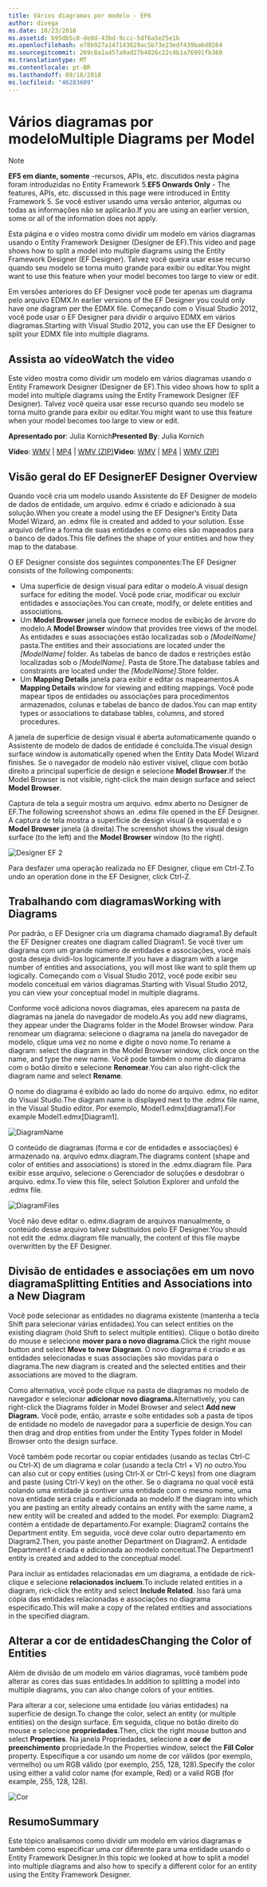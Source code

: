 ```yaml
---
title: Vários diagramas por modelo - EF6
author: divega
ms.date: 10/23/2016
ms.assetid: b95db5c8-de8d-43bd-9ccc-5df6a5e25e1b
ms.openlocfilehash: e78b927a147143629ac5b73e23edf439ba6d0264
ms.sourcegitcommit: 269c8a1a457a9ad27b4026c22c4b1a76991fb360
ms.translationtype: MT
ms.contentlocale: pt-BR
ms.lasthandoff: 09/18/2018
ms.locfileid: "46283609"
---
```

# <a name="multiple-diagrams-per-model"></a><span data-ttu-id="c11ff-102">Vários diagramas por modelo</span><span class="sxs-lookup"><span data-stu-id="c11ff-102">Multiple Diagrams per Model</span></span>
> [!NOTE]
> <span data-ttu-id="c11ff-103">**EF5 em diante, somente** -recursos, APIs, etc. discutidos nesta página foram introduzidas no Entity Framework 5.</span><span class="sxs-lookup"><span data-stu-id="c11ff-103">**EF5 Onwards Only** - The features, APIs, etc. discussed in this page were introduced in Entity Framework 5.</span></span> <span data-ttu-id="c11ff-104">Se você estiver usando uma versão anterior, algumas ou todas as informações não se aplicarão.</span><span class="sxs-lookup"><span data-stu-id="c11ff-104">If you are using an earlier version, some or all of the information does not apply.</span></span>

<span data-ttu-id="c11ff-105">Esta página e o vídeo mostra como dividir um modelo em vários diagramas usando o Entity Framework Designer (Designer de EF).</span><span class="sxs-lookup"><span data-stu-id="c11ff-105">This video and page shows how to split a model into multiple diagrams using the Entity Framework Designer (EF Designer).</span></span> <span data-ttu-id="c11ff-106">Talvez você queira usar esse recurso quando seu modelo se torna muito grande para exibir ou editar.</span><span class="sxs-lookup"><span data-stu-id="c11ff-106">You might want to use this feature when your model becomes too large to view or edit.</span></span>

<span data-ttu-id="c11ff-107">Em versões anteriores do EF Designer você pode ter apenas um diagrama pelo arquivo EDMX.</span><span class="sxs-lookup"><span data-stu-id="c11ff-107">In earlier versions of the EF Designer you could only have one diagram per the EDMX file.</span></span> <span data-ttu-id="c11ff-108">Começando com o Visual Studio 2012, você pode usar o EF Designer para dividir o arquivo EDMX em vários diagramas.</span><span class="sxs-lookup"><span data-stu-id="c11ff-108">Starting with Visual Studio 2012, you can use the EF Designer to split your EDMX file into multiple diagrams.</span></span>

## <a name="watch-the-video"></a><span data-ttu-id="c11ff-109">Assista ao vídeo</span><span class="sxs-lookup"><span data-stu-id="c11ff-109">Watch the video</span></span>
<span data-ttu-id="c11ff-110">Este vídeo mostra como dividir um modelo em vários diagramas usando o Entity Framework Designer (Designer de EF).</span><span class="sxs-lookup"><span data-stu-id="c11ff-110">This video shows how to split a model into multiple diagrams using the Entity Framework Designer (EF Designer).</span></span> <span data-ttu-id="c11ff-111">Talvez você queira usar esse recurso quando seu modelo se torna muito grande para exibir ou editar.</span><span class="sxs-lookup"><span data-stu-id="c11ff-111">You might want to use this feature when your model becomes too large to view or edit.</span></span>

<span data-ttu-id="c11ff-112">**Apresentado por**: Julia Kornich</span><span class="sxs-lookup"><span data-stu-id="c11ff-112">**Presented By**: Julia Kornich</span></span>

<span data-ttu-id="c11ff-113">**Vídeo**: [WMV](https://download.microsoft.com/download/5/C/2/5C2B52AB-5532-426F-B078-1E253341B5FA/HDI-ITPro-MSDN-winvideo-multiplediagrams.wmv) | [MP4](https://download.microsoft.com/download/5/C/2/5C2B52AB-5532-426F-B078-1E253341B5FA/HDI-ITPro-MSDN-mp4video-multiplediagrams.m4v) | [WMV (ZIP)](https://download.microsoft.com/download/5/C/2/5C2B52AB-5532-426F-B078-1E253341B5FA/HDI-ITPro-MSDN-winvideo-multiplediagrams.zip)</span><span class="sxs-lookup"><span data-stu-id="c11ff-113">**Video**: [WMV](https://download.microsoft.com/download/5/C/2/5C2B52AB-5532-426F-B078-1E253341B5FA/HDI-ITPro-MSDN-winvideo-multiplediagrams.wmv) | [MP4](https://download.microsoft.com/download/5/C/2/5C2B52AB-5532-426F-B078-1E253341B5FA/HDI-ITPro-MSDN-mp4video-multiplediagrams.m4v) | [WMV (ZIP)](https://download.microsoft.com/download/5/C/2/5C2B52AB-5532-426F-B078-1E253341B5FA/HDI-ITPro-MSDN-winvideo-multiplediagrams.zip)</span></span>

## <a name="ef-designer-overview"></a><span data-ttu-id="c11ff-114">Visão geral do EF Designer</span><span class="sxs-lookup"><span data-stu-id="c11ff-114">EF Designer Overview</span></span>

<span data-ttu-id="c11ff-115">Quando você cria um modelo usando Assistente do EF Designer de modelo de dados de entidade, um arquivo. edmx é criado e adicionado à sua solução.</span><span class="sxs-lookup"><span data-stu-id="c11ff-115">When you create a model using the EF Designer’s Entity Data Model Wizard, an .edmx file is created and added to your solution.</span></span> <span data-ttu-id="c11ff-116">Esse arquivo define a forma de suas entidades e como eles são mapeados para o banco de dados.</span><span class="sxs-lookup"><span data-stu-id="c11ff-116">This file defines the shape of your entities and how they map to the database.</span></span>

<span data-ttu-id="c11ff-117">O EF Designer consiste dos seguintes componentes:</span><span class="sxs-lookup"><span data-stu-id="c11ff-117">The EF Designer consists of the following components:</span></span>

-   <span data-ttu-id="c11ff-118">Uma superfície de design visual para editar o modelo.</span><span class="sxs-lookup"><span data-stu-id="c11ff-118">A visual design surface for editing the model.</span></span> <span data-ttu-id="c11ff-119">Você pode criar, modificar ou excluir entidades e associações.</span><span class="sxs-lookup"><span data-stu-id="c11ff-119">You can create, modify, or delete entities and associations.</span></span>
-   <span data-ttu-id="c11ff-120">Um **Model Browser** janela que fornece modos de exibição de árvore do modelo.</span><span class="sxs-lookup"><span data-stu-id="c11ff-120">A **Model Browser** window that provides tree views of the model.</span></span>  <span data-ttu-id="c11ff-121">As entidades e suas associações estão localizadas sob o *\[ModelName\]* pasta.</span><span class="sxs-lookup"><span data-stu-id="c11ff-121">The entities and their associations are located under the *\[ModelName\]* folder.</span></span> <span data-ttu-id="c11ff-122">As tabelas de banco de dados e restrições estão localizadas sob o  *\[ModelName\]*. Pasta de Store.</span><span class="sxs-lookup"><span data-stu-id="c11ff-122">The database tables and constraints are located under the *\[ModelName\]*.Store folder.</span></span>
-   <span data-ttu-id="c11ff-123">Um **Mapping Details** janela para exibir e editar os mapeamentos.</span><span class="sxs-lookup"><span data-stu-id="c11ff-123">A **Mapping Details** window for viewing and editing mappings.</span></span> <span data-ttu-id="c11ff-124">Você pode mapear tipos de entidades ou associações para procedimentos armazenados, colunas e tabelas de banco de dados.</span><span class="sxs-lookup"><span data-stu-id="c11ff-124">You can map entity types or associations to database tables, columns, and stored procedures.</span></span> 

<span data-ttu-id="c11ff-125">A janela de superfície de design visual é aberta automaticamente quando o Assistente de modelo de dados de entidade é concluída.</span><span class="sxs-lookup"><span data-stu-id="c11ff-125">The visual design surface window is automatically opened when the Entity Data Model Wizard finishes.</span></span> <span data-ttu-id="c11ff-126">Se o navegador de modelo não estiver visível, clique com botão direito a principal superfície de design e selecione **Model Browser**.</span><span class="sxs-lookup"><span data-stu-id="c11ff-126">If the Model Browser is not visible, right-click the main design surface and select **Model Browser**.</span></span>

<span data-ttu-id="c11ff-127">Captura de tela a seguir mostra um arquivo. edmx aberto no Designer de EF.</span><span class="sxs-lookup"><span data-stu-id="c11ff-127">The following screenshot shows an .edmx file opened in the EF Designer.</span></span> <span data-ttu-id="c11ff-128">A captura de tela mostra a superfície de design visual (à esquerda) e o **Model Browser** janela (à direita).</span><span class="sxs-lookup"><span data-stu-id="c11ff-128">The screenshot shows the visual design surface (to the left) and the **Model Browser** window (to the right).</span></span>

![Designer EF 2](~/ef6/media/efdesigner2.png)

<span data-ttu-id="c11ff-130">Para desfazer uma operação realizada no EF Designer, clique em Ctrl-Z.</span><span class="sxs-lookup"><span data-stu-id="c11ff-130">To undo an operation done in the EF Designer, click Ctrl-Z.</span></span>

## <a name="working-with-diagrams"></a><span data-ttu-id="c11ff-131">Trabalhando com diagramas</span><span class="sxs-lookup"><span data-stu-id="c11ff-131">Working with Diagrams</span></span>

<span data-ttu-id="c11ff-132">Por padrão, o EF Designer cria um diagrama chamado diagrama1.</span><span class="sxs-lookup"><span data-stu-id="c11ff-132">By default the EF Designer creates one diagram called Diagram1.</span></span> <span data-ttu-id="c11ff-133">Se você tiver um diagrama com um grande número de entidades e associações, você mais gosta deseja dividi-los logicamente.</span><span class="sxs-lookup"><span data-stu-id="c11ff-133">If you have a diagram with a large number of entities and associations, you will most like want to split them up logically.</span></span> <span data-ttu-id="c11ff-134">Começando com o Visual Studio 2012, você pode exibir seu modelo conceitual em vários diagramas.</span><span class="sxs-lookup"><span data-stu-id="c11ff-134">Starting with Visual Studio 2012, you can view your conceptual model in multiple diagrams.</span></span>   

<span data-ttu-id="c11ff-135">Conforme você adiciona novos diagramas, eles aparecem na pasta de diagramas na janela do navegador de modelo.</span><span class="sxs-lookup"><span data-stu-id="c11ff-135">As you add new diagrams, they appear under the Diagrams folder in the Model Browser window.</span></span> <span data-ttu-id="c11ff-136">Para renomear um diagrama: selecione o diagrama na janela do navegador de modelo, clique uma vez no nome e digite o novo nome.</span><span class="sxs-lookup"><span data-stu-id="c11ff-136">To rename a diagram: select the diagram in the Model Browser window, click once on the name, and type the new name.</span></span>  <span data-ttu-id="c11ff-137">Você pode também o nome do diagrama com o botão direito e selecione **Renomear**.</span><span class="sxs-lookup"><span data-stu-id="c11ff-137">You can also right-click the diagram name and select **Rename**.</span></span>

<span data-ttu-id="c11ff-138">O nome do diagrama é exibido ao lado do nome do arquivo. edmx, no editor do Visual Studio.</span><span class="sxs-lookup"><span data-stu-id="c11ff-138">The diagram name is displayed next to the .edmx file name, in the Visual Studio editor.</span></span> <span data-ttu-id="c11ff-139">Por exemplo, Model1.edmx\[diagrama1\].</span><span class="sxs-lookup"><span data-stu-id="c11ff-139">For example Model1.edmx\[Diagram1\].</span></span>

![DiagramName](~/ef6/media/diagramname.png)

<span data-ttu-id="c11ff-141">O conteúdo de diagramas (forma e cor de entidades e associações) é armazenado na. arquivo edmx.diagram.</span><span class="sxs-lookup"><span data-stu-id="c11ff-141">The diagrams content (shape and color of entities and associations) is stored in the .edmx.diagram file.</span></span> <span data-ttu-id="c11ff-142">Para exibir esse arquivo, selecione o Gerenciador de soluções e desdobrar o arquivo. edmx.</span><span class="sxs-lookup"><span data-stu-id="c11ff-142">To view this file, select Solution Explorer and unfold the .edmx file.</span></span> 

![DiagramFiles](~/ef6/media/diagramfiles.png)

<span data-ttu-id="c11ff-144">Você não deve editar o. edmx.diagram de arquivos manualmente, o conteúdo desse arquivo talvez substituídos pelo EF Designer.</span><span class="sxs-lookup"><span data-stu-id="c11ff-144">You should not edit the .edmx.diagram file manually, the content of this file maybe overwritten by the EF Designer.</span></span>
 
## <a name="splitting-entities-and-associations-into-a-new-diagram"></a><span data-ttu-id="c11ff-145">Divisão de entidades e associações em um novo diagrama</span><span class="sxs-lookup"><span data-stu-id="c11ff-145">Splitting Entities and Associations into a New Diagram</span></span>

<span data-ttu-id="c11ff-146">Você pode selecionar as entidades no diagrama existente (mantenha a tecla Shift para selecionar várias entidades).</span><span class="sxs-lookup"><span data-stu-id="c11ff-146">You can select entities on the existing diagram (hold Shift to select multiple entities).</span></span> <span data-ttu-id="c11ff-147">Clique o botão direito do mouse e selecione **mover para o novo diagrama**.</span><span class="sxs-lookup"><span data-stu-id="c11ff-147">Click the right mouse button and select **Move to new Diagram**.</span></span> <span data-ttu-id="c11ff-148">O novo diagrama é criado e as entidades selecionadas e suas associações são movidas para o diagrama.</span><span class="sxs-lookup"><span data-stu-id="c11ff-148">The new diagram is created and the selected entities and their associations are moved to the diagram.</span></span>

<span data-ttu-id="c11ff-149">Como alternativa, você pode clique na pasta de diagramas no modelo de navegador e selecionar **adicionar novo diagrama.**</span><span class="sxs-lookup"><span data-stu-id="c11ff-149">Alternatively, you can right-click the Diagrams folder in Model Browser and select **Add new Diagram.**</span></span> <span data-ttu-id="c11ff-150">Você pode, então, arraste e solte entidades sob a pasta de tipos de entidade no modelo de navegador para a superfície de design.</span><span class="sxs-lookup"><span data-stu-id="c11ff-150">You can then drag and drop entities from under the Entity Types folder in Model Browser onto the design surface.</span></span>

<span data-ttu-id="c11ff-151">Você também pode recortar ou copiar entidades (usando as teclas Ctrl-C ou Ctrl-X) de um diagrama e colar (usando a tecla Ctrl + V) no outro.</span><span class="sxs-lookup"><span data-stu-id="c11ff-151">You can also cut or copy entities (using Ctrl-X or Ctrl-C keys) from one diagram and paste (using Ctrl-V key) on the other.</span></span> <span data-ttu-id="c11ff-152">Se o diagrama no qual você está colando uma entidade já contiver uma entidade com o mesmo nome, uma nova entidade será criada e adicionada ao modelo.</span><span class="sxs-lookup"><span data-stu-id="c11ff-152">If the diagram into which you are pasting an entity already contains an entity with the same name, a new entity will be created and added to the model.</span></span>  <span data-ttu-id="c11ff-153">Por exemplo: Diagram2 contém a entidade de departamento.</span><span class="sxs-lookup"><span data-stu-id="c11ff-153">For example: Diagram2 contains the Department entity.</span></span> <span data-ttu-id="c11ff-154">Em seguida, você deve colar outro departamento em Diagram2.</span><span class="sxs-lookup"><span data-stu-id="c11ff-154">Then, you paste another Department on Diagram2.</span></span> <span data-ttu-id="c11ff-155">A entidade Department1 é criada e adicionada ao modelo conceitual.</span><span class="sxs-lookup"><span data-stu-id="c11ff-155">The Department1 entity is created and added to the conceptual model.</span></span>   

<span data-ttu-id="c11ff-156">Para incluir as entidades relacionadas em um diagrama, a entidade de rick-clique e selecione **relacionados incluem**.</span><span class="sxs-lookup"><span data-stu-id="c11ff-156">To include related entities in a diagram, rick-click the entity and select **Include Related**.</span></span> <span data-ttu-id="c11ff-157">Isso fará uma cópia das entidades relacionadas e associações no diagrama especificado.</span><span class="sxs-lookup"><span data-stu-id="c11ff-157">This will make a copy of the related entities and associations in the specified diagram.</span></span>

## <a name="changing-the-color-of-entities"></a><span data-ttu-id="c11ff-158">Alterar a cor de entidades</span><span class="sxs-lookup"><span data-stu-id="c11ff-158">Changing the Color of Entities</span></span>

<span data-ttu-id="c11ff-159">Além de divisão de um modelo em vários diagramas, você também pode alterar as cores das suas entidades.</span><span class="sxs-lookup"><span data-stu-id="c11ff-159">In addition to splitting a model into multiple diagrams, you can also change colors of your entities.</span></span>

<span data-ttu-id="c11ff-160">Para alterar a cor, selecione uma entidade (ou várias entidades) na superfície de design.</span><span class="sxs-lookup"><span data-stu-id="c11ff-160">To change the color, select an entity (or multiple entities) on the design surface.</span></span> <span data-ttu-id="c11ff-161">Em seguida, clique no botão direito do mouse e selecione **propriedades**.</span><span class="sxs-lookup"><span data-stu-id="c11ff-161">Then, click the right mouse button and select **Properties**.</span></span> <span data-ttu-id="c11ff-162">Na janela Propriedades, selecione a **cor de preenchimento** propriedade.</span><span class="sxs-lookup"><span data-stu-id="c11ff-162">In the Properties window, select the **Fill Color** property.</span></span> <span data-ttu-id="c11ff-163">Especifique a cor usando um nome de cor válidos (por exemplo, vermelho) ou um RGB válido (por exemplo, 255, 128, 128).</span><span class="sxs-lookup"><span data-stu-id="c11ff-163">Specify the color using either a valid color name (for example, Red) or a valid RGB (for example, 255, 128, 128).</span></span> 

![Cor](~/ef6/media/color.png)

## <a name="summary"></a><span data-ttu-id="c11ff-165">Resumo</span><span class="sxs-lookup"><span data-stu-id="c11ff-165">Summary</span></span>

<span data-ttu-id="c11ff-166">Este tópico analisamos como dividir um modelo em vários diagramas e também como especificar uma cor diferente para uma entidade usando o Entity Framework Designer.</span><span class="sxs-lookup"><span data-stu-id="c11ff-166">In this topic we looked at how to split a model into multiple diagrams and also how to specify a different color for an entity using the Entity Framework Designer.</span></span> 
